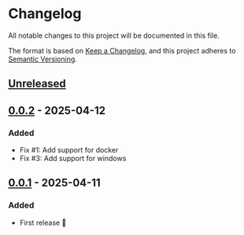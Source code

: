# Changelog

All notable changes to this project will be documented in this file.

The format is based on [Keep a Changelog](https://keepachangelog.com/en/1.0.0/),
and this project adheres to [Semantic Versioning](https://semver.org/spec/v2.0.0.html).

## [Unreleased]

## [0.0.2] - 2025-04-12

### Added

- Fix #1: Add support for docker
- Fix #3: Add support for windows

## [0.0.1] - 2025-04-11

### Added

- First release 🎉


[Unreleased]: https://github.com/hpehl/waco/compare/v0.0.2...HEAD
[0.0.2]: https://github.com/hpehl/waco/compare/v0.0.1...v0.0.2
[0.0.1]: https://github.com/hpehl/waco/releases/tag/v0.0.1
